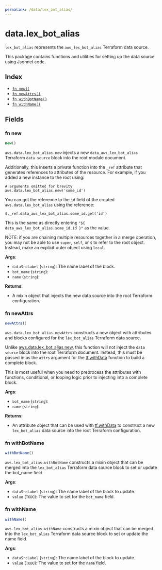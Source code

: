 ```yaml
---
permalink: /data/lex_bot_alias/
---
```


# data.lex_bot_alias

`lex_bot_alias` represents the `aws_lex_bot_alias` Terraform data source.



This package contains functions and utilities for setting up the data source using Jsonnet code.


## Index

* [`fn new()`](#fn-new)
* [`fn newAttrs()`](#fn-newattrs)
* [`fn withBotName()`](#fn-withbotname)
* [`fn withName()`](#fn-withname)

## Fields

### fn new

```ts
new()
```


`aws.data.lex_bot_alias.new` injects a new `data_aws_lex_bot_alias` Terraform `data source`
block into the root module document.

Additionally, this inserts a private function into the `_ref` attribute that generates references to attributes of the
resource. For example, if you added a new instance to the root using:

    # arguments omitted for brevity
    aws.data.lex_bot_alias.new('some_id')

You can get the reference to the `id` field of the created `aws.data.lex_bot_alias` using the reference:

    $._ref.data_aws_lex_bot_alias.some_id.get('id')

This is the same as directly entering `"${ data_aws_lex_bot_alias.some_id.id }"` as the value.

NOTE: if you are chaining multiple resources together in a merge operation, you may not be able to use `super`, `self`,
or `$` to refer to the root object. Instead, make an explicit outer object using `local`.

**Args**:
  - `dataSrcLabel` (`string`): The name label of the block.
  - `bot_name` (`string`): 
  - `name` (`string`): 

**Returns**:
- A mixin object that injects the new data source into the root Terraform configuration.


### fn newAttrs

```ts
newAttrs()
```


`aws.data.lex_bot_alias.newAttrs` constructs a new object with attributes and blocks configured for the `lex_bot_alias`
Terraform data source.

Unlike [aws.data.lex_bot_alias.new](#fn-lexbotaliasnew), this function will not inject the `data source`
block into the root Terraform document. Instead, this must be passed in as the `attrs` argument for the
[tf.withData](https://github.com/tf-libsonnet/core/tree/main/docs#fn-withdata) function to build a complete block.

This is most useful when you need to preprocess the attributes with functions, conditional, or looping logic prior to
injecting into a complete block.

**Args**:
  - `bot_name` (`string`): 
  - `name` (`string`): 

**Returns**:
  - An attribute object that can be used with [tf.withData](https://github.com/tf-libsonnet/core/tree/main/docs#fn-withdata) to construct a new `lex_bot_alias` data source into the root Terraform configuration.


### fn withBotName

```ts
withBotName()
```

`aws.lex_bot_alias.withBotName` constructs a mixin object that can be merged into the `lex_bot_alias`
Terraform data source block to set or update the bot_name field.



**Args**:
  - `dataSrcLabel` (`string`): The name label of the block to update.
  - `value` (`TODO`): The value to set for the `bot_name` field.


### fn withName

```ts
withName()
```

`aws.lex_bot_alias.withName` constructs a mixin object that can be merged into the `lex_bot_alias`
Terraform data source block to set or update the name field.



**Args**:
  - `dataSrcLabel` (`string`): The name label of the block to update.
  - `value` (`TODO`): The value to set for the `name` field.

